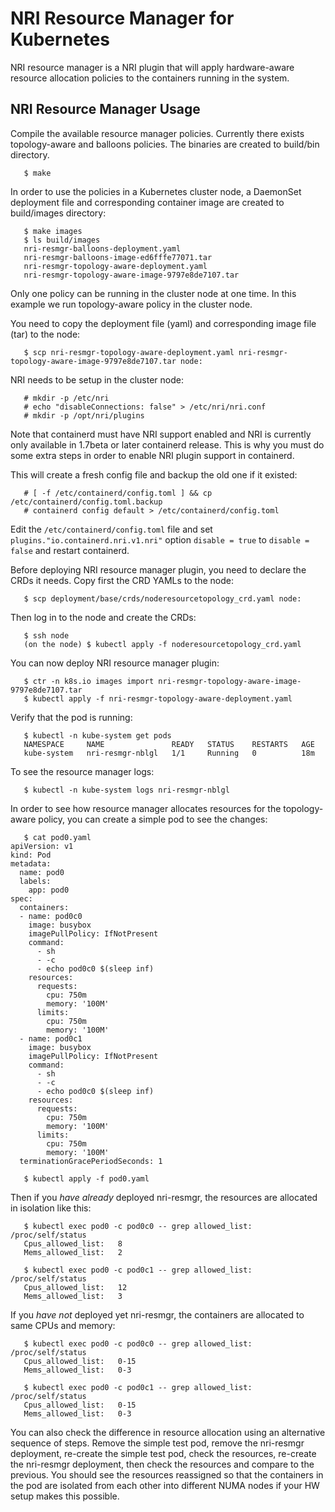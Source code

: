 # NRI Resource Manager for Kubernetes

NRI resource manager is a NRI plugin that will apply hardware-aware
resource allocation policies to the containers running in the system.

## NRI Resource Manager Usage

Compile the available resource manager policies. Currently there exists
topology-aware and balloons policies. The binaries are created to
build/bin directory.

```
   $ make
```

In order to use the policies in a Kubernetes cluster node, a DaemonSet deployment
file and corresponding container image are created to build/images directory:

```
   $ make images
   $ ls build/images
   nri-resmgr-balloons-deployment.yaml
   nri-resmgr-balloons-image-ed6fffe77071.tar
   nri-resmgr-topology-aware-deployment.yaml
   nri-resmgr-topology-aware-image-9797e8de7107.tar
```

Only one policy can be running in the cluster node at one time. In this example we
run topology-aware policy in the cluster node.

You need to copy the deployment file (yaml) and corresponding image file (tar)
to the node:

```
   $ scp nri-resmgr-topology-aware-deployment.yaml nri-resmgr-topology-aware-image-9797e8de7107.tar node:
```

NRI needs to be setup in the cluster node:

```
   # mkdir -p /etc/nri
   # echo "disableConnections: false" > /etc/nri/nri.conf
   # mkdir -p /opt/nri/plugins
```

Note that containerd must have NRI support enabled and NRI is currently only
available in 1.7beta or later containerd release. This is why you must do
some extra steps in order to enable NRI plugin support in containerd.

This will create a fresh config file and backup the old one if it existed:

```
   # [ -f /etc/containerd/config.toml ] && cp /etc/containerd/config.toml.backup
   # containerd config default > /etc/containerd/config.toml
```

Edit the `/etc/containerd/config.toml` file and set `plugins."io.containerd.nri.v1.nri"`
option `disable = true` to `disable = false` and restart containerd.


Before deploying NRI resource manager plugin, you need to declare the CRDs it needs.
Copy first the CRD YAMLs to the node:

```
   $ scp deployment/base/crds/noderesourcetopology_crd.yaml node:
```

Then log in to the node and create the CRDs:

```
   $ ssh node
   (on the node) $ kubectl apply -f noderesourcetopology_crd.yaml
```

You can now deploy NRI resource manager plugin:

```
   $ ctr -n k8s.io images import nri-resmgr-topology-aware-image-9797e8de7107.tar
   $ kubectl apply -f nri-resmgr-topology-aware-deployment.yaml
```

Verify that the pod is running:

```
   $ kubectl -n kube-system get pods
   NAMESPACE     NAME               READY   STATUS    RESTARTS   AGE
   kube-system   nri-resmgr-nblgl   1/1     Running   0          18m
```

To see the resource manager logs:

```
   $ kubectl -n kube-system logs nri-resmgr-nblgl
```

In order to see how resource manager allocates resources for the topology-aware policy,
you can create a simple pod to see the changes:

```
   $ cat pod0.yaml
apiVersion: v1
kind: Pod
metadata:
  name: pod0
  labels:
    app: pod0
spec:
  containers:
  - name: pod0c0
    image: busybox
    imagePullPolicy: IfNotPresent
    command:
      - sh
      - -c
      - echo pod0c0 $(sleep inf)
    resources:
      requests:
        cpu: 750m
        memory: '100M'
      limits:
        cpu: 750m
        memory: '100M'
  - name: pod0c1
    image: busybox
    imagePullPolicy: IfNotPresent
    command:
      - sh
      - -c
      - echo pod0c0 $(sleep inf)
    resources:
      requests:
        cpu: 750m
        memory: '100M'
      limits:
        cpu: 750m
        memory: '100M'
  terminationGracePeriodSeconds: 1

   $ kubectl apply -f pod0.yaml
```

Then if you *have already* deployed nri-resmgr, the resources are allocated in isolation like this:

```
   $ kubectl exec pod0 -c pod0c0 -- grep allowed_list: /proc/self/status
   Cpus_allowed_list:	8
   Mems_allowed_list:	2

   $ kubectl exec pod0 -c pod0c1 -- grep allowed_list: /proc/self/status
   Cpus_allowed_list:	12
   Mems_allowed_list:	3
```

If you *have not* deployed yet nri-resmgr, the containers are allocated to same CPUs and memory:

```
   $ kubectl exec pod0 -c pod0c0 -- grep allowed_list: /proc/self/status
   Cpus_allowed_list:	0-15
   Mems_allowed_list:	0-3

   $ kubectl exec pod0 -c pod0c1 -- grep allowed_list: /proc/self/status
   Cpus_allowed_list:	0-15
   Mems_allowed_list:	0-3
```

You can also check the difference in resource allocation using an alternative sequence
of steps. Remove the simple test pod, remove the nri-resmgr deployment, re-create the
simple test pod, check the resources, re-create the nri-resmgr deployment, then check
the resources and compare to the previous. You should see the resources reassigned so
that the containers in the pod are isolated from each other into different NUMA nodes
if your HW setup makes this possible.
